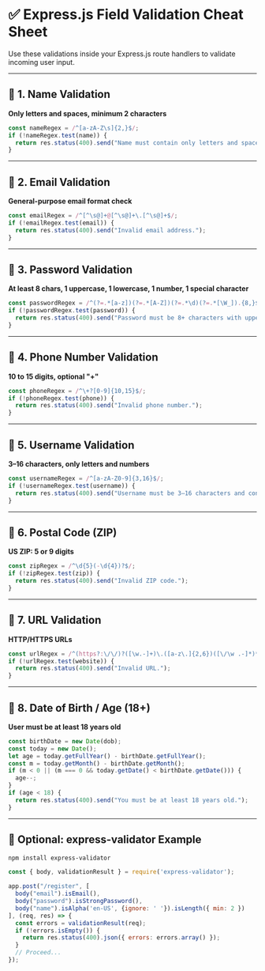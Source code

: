 
# ✅ Express.js Field Validation Cheat Sheet

Use these validations inside your Express.js route handlers to validate incoming user input.

---

## 🔹 1. Name Validation
**Only letters and spaces, minimum 2 characters**
```js
const nameRegex = /^[a-zA-Z\s]{2,}$/;
if (!nameRegex.test(name)) {
  return res.status(400).send("Name must contain only letters and spaces.");
}
```

---

## 🔹 2. Email Validation
**General-purpose email format check**
```js
const emailRegex = /^[^\s@]+@[^\s@]+\.[^\s@]+$/;
if (!emailRegex.test(email)) {
  return res.status(400).send("Invalid email address.");
}
```

---

## 🔹 3. Password Validation
**At least 8 chars, 1 uppercase, 1 lowercase, 1 number, 1 special character**
```js
const passwordRegex = /^(?=.*[a-z])(?=.*[A-Z])(?=.*\d)(?=.*[\W_]).{8,}$/;
if (!passwordRegex.test(password)) {
  return res.status(400).send("Password must be 8+ characters with uppercase, lowercase, number, and special character.");
}
```

---

## 🔹 4. Phone Number Validation
**10 to 15 digits, optional "+"**
```js
const phoneRegex = /^\+?[0-9]{10,15}$/;
if (!phoneRegex.test(phone)) {
  return res.status(400).send("Invalid phone number.");
}
```

---

## 🔹 5. Username Validation
**3–16 characters, only letters and numbers**
```js
const usernameRegex = /^[a-zA-Z0-9]{3,16}$/;
if (!usernameRegex.test(username)) {
  return res.status(400).send("Username must be 3–16 characters and contain only letters and numbers.");
}
```

---

## 🔹 6. Postal Code (ZIP)
**US ZIP: 5 or 9 digits**
```js
const zipRegex = /^\d{5}(-\d{4})?$/;
if (!zipRegex.test(zip)) {
  return res.status(400).send("Invalid ZIP code.");
}
```

---

## 🔹 7. URL Validation
**HTTP/HTTPS URLs**
```js
const urlRegex = /^(https?:\/\/)?([\w.-]+)\.([a-z\.]{2,6})([\/\w .-]*)*\/?$/;
if (!urlRegex.test(website)) {
  return res.status(400).send("Invalid URL.");
}
```

---

## 🔹 8. Date of Birth / Age (18+)
**User must be at least 18 years old**
```js
const birthDate = new Date(dob);
const today = new Date();
let age = today.getFullYear() - birthDate.getFullYear();
const m = today.getMonth() - birthDate.getMonth();
if (m < 0 || (m === 0 && today.getDate() < birthDate.getDate())) {
  age--;
}
if (age < 18) {
  return res.status(400).send("You must be at least 18 years old.");
}
```

---

## 🧩 Optional: express-validator Example
```bash
npm install express-validator
```
```js
const { body, validationResult } = require('express-validator');

app.post("/register", [
  body("email").isEmail(),
  body("password").isStrongPassword(),
  body("name").isAlpha('en-US', {ignore: ' '}).isLength({ min: 2 })
], (req, res) => {
  const errors = validationResult(req);
  if (!errors.isEmpty()) {
    return res.status(400).json({ errors: errors.array() });
  }
  // Proceed...
});
```
